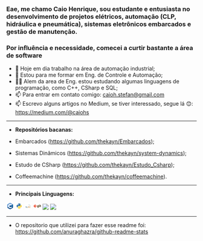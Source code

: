 ### Eae, me chamo Caio Henrique, sou estudante e entusiasta no desenvolvimento de projetos elétricos, automação (CLP, hidráulica e pneumática), sistemas eletrônicos embarcados e gestão de manutenção. 
### Por influência e necessidade, comecei a curtir bastante a área de software

- 🔭 Hoje em dia trabalho na área de automação industrial;
- 🌱 Estou para me formar em Eng. de Controle e Automação;
- 🌱🌱 Alem da area de Eng. estou estudando algumas linguagens de programação, como C++, CSharp e SQL;
- 📫 Para entrar em contato comigo: caioh.stefan@gmail.com
- 📫 Escrevo alguns artigos no Medium, se tiver interessado, segue lá 😊: https://medium.com/@caiohs 

***

- **Repositórios bacanas:**

- Embarcados (https://github.com/thekayn/Embarcados);
- Sistemas Dinâmicos (https://github.com/thekayn/system-dynamics);
- Estudo de CSharp (https://github.com/thekayn/Estudo_Csharp);
- Coffeemachine (https://github.com/thekayn/coffeemachine).

***

- **Principais Linguagens:**

<code><img height="20" src="https://raw.githubusercontent.com/github/explore/80688e429a7d4ef2fca1e82350fe8e3517d3494d/topics/c/c.png"></code>
<code><img height="20" src="https://raw.githubusercontent.com/github/explore/80688e429a7d4ef2fca1e82350fe8e3517d3494d/topics/python/python.png"></code>
<code><img height="20" src="https://raw.githubusercontent.com/github/explore/80688e429a7d4ef2fca1e82350fe8e3517d3494d/topics/mysql/mysql.png"></code>
<code><img height="20" src="https://raw.githubusercontent.com/github/explore/80688e429a7d4ef2fca1e82350fe8e3517d3494d/topics/git/git.png"></code>
<code><img height="20" src="https://raw.githubusercontent.com/isocpp/logos/master/cpp_logo.png"></code>
<code><img height="20" src="https://img.shields.io/badge/C%23-239120?style=for-the-badge&logo=c-sharp&logoColor=white"></code>

***

- O repositorio que utilizei para fazer esse readme foi: https://github.com/anuraghazra/github-readme-stats


